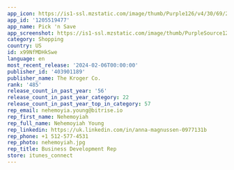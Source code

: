 ```yaml
---
app_icon: https://is1-ssl.mzstatic.com/image/thumb/Purple126/v4/30/69/29/3069299e-6c14-e0c6-22a9-e81776903000/AppIconPicknSave-0-0-1x_U007epad-0-0-85-220.png/1024x1024bb.png
app_id: '1205519477'
app_name: Pick 'n Save
app_screenshot: https://is1-ssl.mzstatic.com/image/thumb/PurpleSource126/v4/e0/7a/66/e07a663d-8ab8-2ed5-ecdb-02cd7af520f6/32589be6-828f-4877-a8c5-5a80fe29a55d_1_phone_large.png/1284x2778bb.png
category: Shopping
country: US
id: x99NfMDHkSwe
language: en
most_recent_release: '2024-02-06T00:00:00'
publisher_id: '403901189'
publisher_name: The Kroger Co.
rank: '485'
release_count_in_past_year: '56'
release_count_in_past_year_category: 22
release_count_in_past_year_top_in_category: 57
rep_email: nehemoyia.young@bitrise.io
rep_first_name: Nehemoyiah
rep_full_name: Nehemoyiah Young
rep_linkedin: https://uk.linkedin.com/in/anna-magnussen-0977131b
rep_phone: +1 512-577-4531
rep_photo: nehemoyiah.jpg
rep_title: Business Development Rep
store: itunes_connect
---
```

